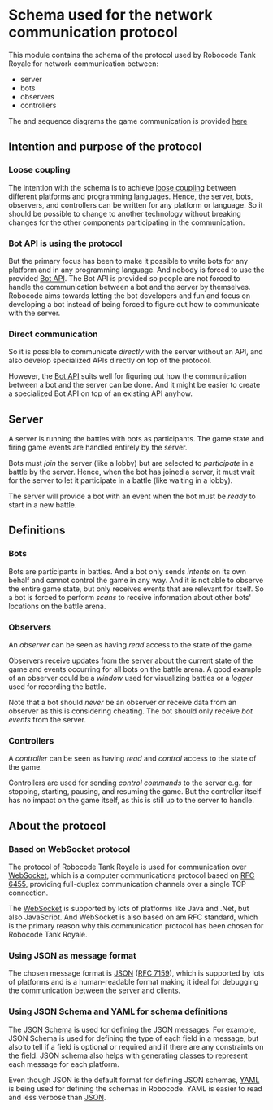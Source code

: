 # Schema used for the network communication protocol

This module contains the schema of the protocol used by Robocode Tank Royale for network communication between:

- server
- bots
- observers
- controllers

The and sequence diagrams the game communication is provided [here](schemas/README.md)

## Intention and purpose of the protocol

### Loose coupling

The intention with the schema is to achieve [loose coupling] between different platforms and programming languages.
Hence, the server, bots, observers, and controllers can be written for any platform or language. So it should be
possible to change to another technology without breaking changes for the other components participating in the
communication.

### Bot API is using the protocol

But the primary focus has been to make it possible to write bots for any platform and in any programming language. And
nobody is forced to use the provided [Bot API]. The Bot API is provided so people are not forced to handle the communication between a bot and the server by themselves.
Robocode aims towards letting the bot developers and fun
and focus on developing a bot instead of being forced to figure out how to communicate with the server.

### Direct communication

So it is possible to communicate *directly* with the server without an API, and also develop specialized APIs directly on top of the protocol.

However, the [Bot API] suits well for figuring out how the communication between a bot and the server can be done. And it might be easier to create a specialized Bot API on top of an existing API anyhow.

## Server

A server is running the battles with bots as participants. The game state and firing game events are handled entirely by
the server.

Bots must _join_ the server (like a lobby) but are selected to _participate_ in a battle by the server. Hence, when the bot has joined a server, it must wait for the server to let it participate in a battle (like waiting in a lobby).

The server will provide a bot with an event when the bot must be _ready_ to start in a new battle.

## Definitions

### Bots

Bots are participants in battles. And a bot only sends _intents_ on its own behalf and cannot control the game in any way.
And it is not able to observe the entire game state, but only receives events that are relevant for itself. So a bot is
forced to perform _scans_ to receive information about other bots' locations on the battle arena.

### Observers

An _observer_ can be seen as having _read_ access to the state of the game.

Observers receive updates from the server about the current state of the game and events occurring for all bots on the
battle arena. A good example of an observer could be a _window_ used for visualizing battles or a _logger_ used for
recording the battle.

Note that a bot should _never_ be an observer or receive data from an observer as this is considering cheating. The bot
should only receive _bot events_ from the server.

### Controllers

A _controller_ can be seen as having _read_ and _control_ access to the state of the game.

Controllers are used for sending _control commands_ to the server e.g. for stopping, starting, pausing, and resuming the game. But the controller itself has no impact on the game itself, as this is still up to the server to handle.

## About the protocol

### Based on WebSocket protocol

The protocol of Robocode Tank Royale is used for communication over [WebSocket], which is a computer communications
protocol based on [RFC 6455], providing full-duplex communication channels over a single TCP connection.

The [WebSocket] is supported by lots of platforms like Java and .Net, but also JavaScript.  And WebSocket is also based on am RFC standard, which is the primary reason why this communication protocol has been chosen for Robocode Tank Royale.

### Using JSON as message format

The chosen message format is [JSON] ([RFC 7159]), which is supported by lots of platforms and is a human-readable format
making it ideal for debugging the communication between the server and clients.

### Using JSON Schema and YAML for schema definitions

The [JSON Schema] is used for defining the JSON messages. For example, JSON Schema is used for defining the type of each field in a message, but also to tell if a field is optional or required and if there are any constraints on the field. JSON schema also helps with generating
classes to represent each message for each platform.

Even though JSON is the default format for defining JSON schemas, [YAML] is being used for defining the schemas in
Robocode. YAML is easier to read and less verbose than [JSON].


[loose coupling]: https://en.wikipedia.org/wiki/Loose_coupling "Loose coupling on Wikipedia"

[WebSocket]: https://en.wikipedia.org/wiki/WebSocket "WebSocket on Wikipedia"

[RFC 6455]: https://datatracker.ietf.org/doc/html/rfc6455 "The WebSocket Protocol"

[JSON]: https://en.wikipedia.org/wiki/JSON "JSON on Wikipedia"

[RFC 7159]: https://tools.ietf.org/html/rfc7159 "The JavaScript Object Notation (JSON) Data Interchange Format"

[Bot API]: ../bot-api/README.md "Bot API"

[JSON Schema]: https://json-schema.org/ "JSON Schema home"

[YAML]: https://en.wikipedia.org/wiki/YAML "YAML on Wikipedia"
